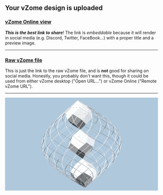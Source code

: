 ## Your vZome design is uploaded

### [vZome Online view][embed]

***This is the best link to share***!  The link is *embeddable* because it will render in social media (e.g. Discord, Twitter, FaceBook...) with a proper title and a preview image.

---

### [Raw vZome file][raw]

This is just the link to the raw vZome file, and is **not** good for
sharing on social media.
Honestly, you probably don't want this, though it could be used from either
vZome desktop ("Open URL...") or vZome Online ("Remote vZome URL").

---

![Image](<15-zonohedronv-3-RIsZome.png>)


[embed]: <https://vzome.com/app/embed.py?url=https://raw.githubusercontent.com/John-Kostick/vzome-sharing/main/2021/09/03/17-04-53-15-zonohedronv-3-RIsZome/15-zonohedronv-3-RIsZome.vZome>
[raw]: <https://raw.githubusercontent.com/John-Kostick/vzome-sharing/main/2021/09/03/17-04-53-15-zonohedronv-3-RIsZome/15-zonohedronv-3-RIsZome.vZome>
